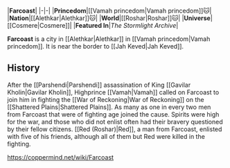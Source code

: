 |**Farcoast**|
|-|-|
|**Princedom**|[[Vamah princedom\|Vamah princedom]]🐱︎|
|**Nation**|[[Alethkar\|Alethkar]]🐱︎|
|**World**|[[Roshar\|Roshar]]🐱︎|
|**Universe**|[[Cosmere\|Cosmere]]|
|**Featured In**|*The Stormlight Archive*|

**Farcoast** is a city in [[Alethkar\|Alethkar]] in [[Vamah princedom\|Vamah princedom]]. It is near the border to [[Jah Keved\|Jah Keved]].

## History
After the [[Parshendi\|Parshendi]] assassination of King [[Gavilar Kholin\|Gavilar Kholin]], Highprince [[Vamah\|Vamah]] called on Farcoast to join him in fighting the [[War of Reckoning\|War of Reckoning]] on the [[Shattered Plains\|Shattered Plains]]. As many as one in every two men from Farcoast that were of fighting age joined the cause. Spirits were high for the war, and those who did not enlist often had their bravery questioned by their fellow citizens. [[Red (Roshar)\|Red]], a man from Farcoast, enlisted with five of his friends, although all of them but Red were killed in the fighting.



https://coppermind.net/wiki/Farcoast